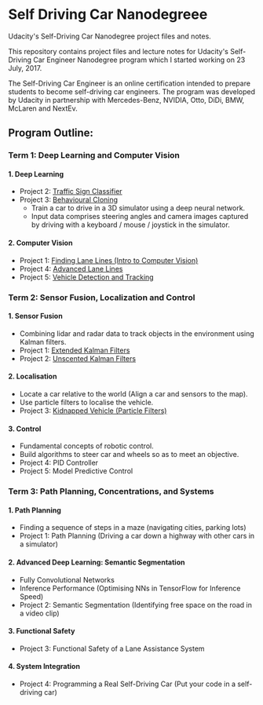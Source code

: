 # Self Driving Car Nanodegreee
Udacity's Self-Driving Car Nanodegree project files and notes.

This repository contains project files and lecture notes for Udacity's Self-Driving Car Engineer Nanodegree program which I started working on 23 July, 2017.

The Self-Driving Car Engineer is an online certification intended to prepare students to become self-driving car engineers. The program was developed by Udacity in partnership with  Mercedes-Benz, NVIDIA, Otto, DiDi, BMW, McLaren and NextEv.


## Program Outline:
### Term 1: Deep Learning and Computer Vision


#### 1. Deep Learning
- Project 2: [Traffic Sign Classifier](https://github.com/wzding/Self_Driving_Car_Nanodegree/tree/master/CarND-Traffic-Sign-Classifier-Project)
- Project 3: [Behavioural Cloning](https://github.com/wzding/Self_Driving_Car_Nanodegree/tree/master/CarND-Behavioral-Cloning-P3)
    - Train a car to drive in a 3D simulator using a deep neural network. 
    - Input data comprises steering angles and camera images captured by driving with a keyboard / mouse / joystick in the simulator.

#### 2. Computer Vision
- Project 1: [Finding Lane Lines (Intro to Computer Vision)](https://github.com/wzding/Self_Driving_Car_Nanodegree/tree/master/CarND-LaneLines-P1)
- Project 4: [Advanced Lane Lines](https://github.com/wzding/Self_Driving_Car_Nanodegree/tree/master/CarND-Advanced-Lane-Lines)
- Project 5: [Vehicle Detection and Tracking](https://github.com/wzding/Self_Driving_Car_Nanodegree/tree/master/CarND-Vehicle-Detection)


### Term 2: Sensor Fusion, Localization and Control

#### 1. Sensor Fusion
- Combining lidar and radar data to track objects in the environment using Kalman filters.
- Project 1: [Extended Kalman Filters](https://github.com/wzding/Self_Driving_Car_Nanodegree/tree/master/CarND-Extended-Kalman-Filter-Project)
- Project 2: [Unscented Kalman Filters](https://github.com/wzding/Self_Driving_Car_Nanodegree/tree/master/CarND-Unscented-Kalman-Filter-Project)

#### 2. Localisation
- Locate a car relative to the world (Align a car and sensors to the map).
- Use particle filters to localise the vehicle.
- Project 3: [Kidnapped Vehicle (Particle Filters)](https://github.com/wzding/Self_Driving_Car_Nanodegree/tree/master/CarND-Kidnapped-Vehicle-Project)

#### 3. Control
- Fundamental concepts of robotic control.
- Build algorithms to steer car and wheels so as to meet an objective.
- Project 4: PID Controller
- Project 5: Model Predictive Control


### Term 3: Path Planning, Concentrations, and Systems
#### 1. Path Planning
- Finding a sequence of steps in a maze (navigating cities, parking lots)
- Project 1: Path Planning (Driving a car down a highway with other cars in a simulator)

#### 2. Advanced Deep Learning: Semantic Segmentation
- Fully Convolutional Networks
- Inference Performance (Optimising NNs in TensorFlow for Inference Speed)
- Project 2: Semantic Segmentation (Identifying free space on the road in a video clip)

#### 3. Functional Safety
- Project 3: Functional Safety of a Lane Assistance System

#### 4. System Integration
- Project 4: Programming a Real Self-Driving Car (Put your code in a self-driving car)
